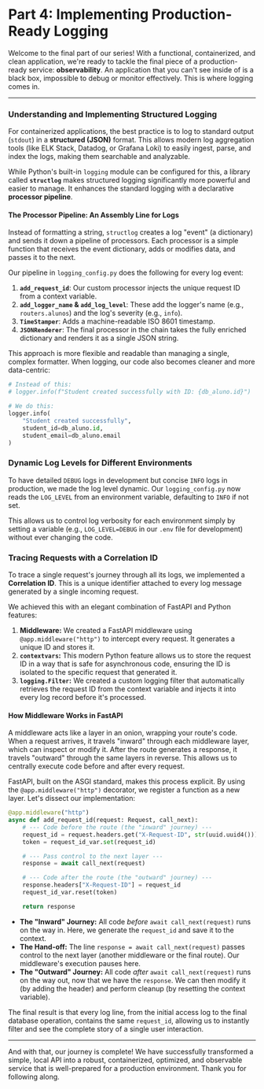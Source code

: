 # Part 4: Implementing Production-Ready Logging

Welcome to the final part of our series! With a functional, containerized, and clean application, we're ready to tackle the final piece of a production-ready service: **observability**. An application that you can't see inside of is a black box, impossible to debug or monitor effectively. This is where logging comes in.

---

### Understanding and Implementing Structured Logging

For containerized applications, the best practice is to log to standard output (`stdout`) in a **structured (JSON)** format. This allows modern log aggregation tools (like ELK Stack, Datadog, or Grafana Loki) to easily ingest, parse, and index the logs, making them searchable and analyzable.

While Python's built-in `logging` module can be configured for this, a library called **`structlog`** makes structured logging significantly more powerful and easier to manage. It enhances the standard logging with a declarative **processor pipeline**.

#### The Processor Pipeline: An Assembly Line for Logs

Instead of formatting a string, `structlog` creates a log "event" (a dictionary) and sends it down a pipeline of processors. Each processor is a simple function that receives the event dictionary, adds or modifies data, and passes it to the next.

Our pipeline in `logging_config.py` does the following for every log event:
1.  **`add_request_id`**: Our custom processor injects the unique request ID from a context variable.
2.  **`add_logger_name` & `add_log_level`**: These add the logger's name (e.g., `routers.alunos`) and the log's severity (e.g., `info`).
3.  **`TimeStamper`**: Adds a machine-readable ISO 8601 timestamp.
4.  **`JSONRenderer`**: The final processor in the chain takes the fully enriched dictionary and renders it as a single JSON string.

This approach is more flexible and readable than managing a single, complex formatter. When logging, our code also becomes cleaner and more data-centric:

```python
# Instead of this:
# logger.info(f"Student created successfully with ID: {db_aluno.id}")

# We do this:
logger.info(
    "Student created successfully", 
    student_id=db_aluno.id, 
    student_email=db_aluno.email
)
```

### Dynamic Log Levels for Different Environments

To have detailed `DEBUG` logs in development but concise `INFO` logs in production, we made the log level dynamic. Our `logging_config.py` now reads the `LOG_LEVEL` from an environment variable, defaulting to `INFO` if not set.

This allows us to control log verbosity for each environment simply by setting a variable (e.g., `LOG_LEVEL=DEBUG` in our `.env` file for development) without ever changing the code.

### Tracing Requests with a Correlation ID

To trace a single request's journey through all its logs, we implemented a **Correlation ID**. This is a unique identifier attached to every log message generated by a single incoming request.

We achieved this with an elegant combination of FastAPI and Python features:
1.  **Middleware:** We created a FastAPI middleware using `@app.middleware("http")` to intercept every request. It generates a unique ID and stores it.
2.  **`contextvars`:** This modern Python feature allows us to store the request ID in a way that is safe for asynchronous code, ensuring the ID is isolated to the specific request that generated it.
3.  **`logging.Filter`:** We created a custom logging filter that automatically retrieves the request ID from the context variable and injects it into every log record before it's processed.

#### How Middleware Works in FastAPI

A middleware acts like a layer in an onion, wrapping your route's code. When a request arrives, it travels "inward" through each middleware layer, which can inspect or modify it. After the route generates a response, it travels "outward" through the same layers in reverse. This allows us to centrally execute code before and after every request.

FastAPI, built on the ASGI standard, makes this process explicit. By using the `@app.middleware("http")` decorator, we register a function as a new layer. Let's dissect our implementation:

```python
@app.middleware("http")
async def add_request_id(request: Request, call_next):
    # --- Code before the route (the "inward" journey) ---
    request_id = request.headers.get("X-Request-ID", str(uuid.uuid4()))
    token = request_id_var.set(request_id)

    # --- Pass control to the next layer ---
    response = await call_next(request)

    # --- Code after the route (the "outward" journey) ---
    response.headers["X-Request-ID"] = request_id
    request_id_var.reset(token)

    return response
```

-   **The "Inward" Journey:** All code *before* `await call_next(request)` runs on the way in. Here, we generate the `request_id` and save it to the context.
-   **The Hand-off:** The line `response = await call_next(request)` passes control to the next layer (another middleware or the final route). Our middleware's execution pauses here.
-   **The "Outward" Journey:** All code *after* `await call_next(request)` runs on the way out, now that we have the `response`. We can then modify it (by adding the header) and perform cleanup (by resetting the context variable).

The final result is that every log line, from the initial access log to the final database operation, contains the same `request_id`, allowing us to instantly filter and see the complete story of a single user interaction.

---

And with that, our journey is complete! We have successfully transformed a simple, local API into a robust, containerized, optimized, and observable service that is well-prepared for a production environment. Thank you for following along.
